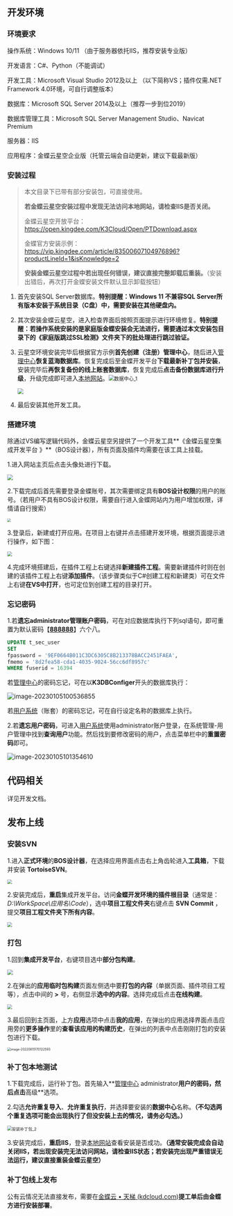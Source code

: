 ## 开发环境

### 环境要求

操作系统：Windows 10/11 （由于服务器依托IIS，推荐安装专业版）

开发语言：C#、Python（不能调试）

开发工具：Microsoft Visual Studio 2012及以上 （以下简称VS；插件仅需.NET Framework 4.0环境，可自行调整版本）

数据库：Microsoft SQL Server 2014及以上（推荐一步到位2019）

数据库管理工具：Microsoft SQL Server Management Studio、Navicat Premium

服务器：IIS

应用程序：金蝶云星空企业版（托管云端会自动更新，建议下载最新版）

### 安装过程

> 本文目录下已带有部分安装包，可直接使用。
>
> **若金蝶云星空安装过程中发现无法访问本地网站，请检查IIS是否关闭。**
>
> 金蝶云星空开放平台：https://open.kingdee.com/K3Cloud/Open/PTDownload.aspx
>
> 金蝶官方安装示例：https://vip.kingdee.com/article/83500607104976896?productLineId=1&isKnowledge=2
>
> **安装金蝶云星空过程中若出现任何错误，建议直接完整卸载后重装。**（安装出错后，再次打开金蝶安装文件默认显示卸载按钮）

1. 首先安装SQL Server数据库。**特别提醒：Windows 11 不兼容SQL Server所有版本安装于系统目录（C盘）中，需要安装在其他硬盘内。**

2. 其次安装金蝶云星空，进入检查界面后按照页面提示进行环境修复。**特别提醒：若操作系统安装的是家庭版金蝶安装会无法进行，需要通过本文安装包目录下的《家庭版跳过SSL检测》文件夹下的批处理进行跳过验证。**

3. 云星空环境安装完毕后根据官方示例**首先创建（注册）管理中心**，随后进入[管理中心](http://localhost:8000/)**恢复蓝海数据库**。恢复完成后至金蝶开发平台**下载最新补丁包并安装**，安装完毕后**再恢复备份的线上账套数据库**，恢复完成后**点击备份数据库进行升级**，升级完成即可进入[本地网站](http://localhost/K3Cloud)。<img src="操作说明书.assets/数据中心_1.png" alt="数据中心_1" style="zoom:80%;" />

   <img src="操作说明书.assets/数据中心_2.png" style="zoom: 80%;" />

4. 最后安装其他开发工具。

### 搭建环境

除通过VS编写逻辑代码外，金蝶云星空另提供了一个开发工具**《金蝶云星空集成开发平台 》**（BOS设计器），所有页面及插件均需要在该工具上挂载。

1.进入网站主页后点击头像处进行下载。

<img src="操作说明书.assets/搭建开发平台.png" style="zoom:80%;" />

2.下载完成后首先需要登录金蝶账号，其次需要绑定具有**BOS设计权限**的用户的账号。（若用户不具有BOS设计权限，需要自行进入金蝶网站内为用户增加权限，详情请自行搜索）

<img src="操作说明书.assets/搭建开发平台_2.png" style="zoom: 50%;" />

3.登录后，新建或打开应用。在项目上右键并点击搭建开发环境，根据页面提示进行操作，如下图：

<img src="操作说明书.assets/搭建开发平台_3.png" style="zoom: 67%;" />

4.完成环境搭建后，在插件工程上右键选择**新建插件工程**。需要新建插件时则在创建的该插件工程上右键**添加插件**。（该步骤类似于C#创建工程和新建类）可在文件上右键**在VS中打开**，也可定位到创建工程的目录打开。

### 忘记密码

1.若**遗忘administrator管理账户密码**，可在对应数据库执行下列sql语句，即可重置为默认密码【**<u>888888</u>**】六个八。

```sql
UPDATE t_sec_user
SET
fpassword = '9EF0664B011C3DC6305C8B213378BACC2451FAEA',
fmemo = '8d2fea58-cda1-4035-9024-56cc6df8957c'
WHERE fuserid = 16394
```

若[管理中心](http://localhost:8000/)的密码忘记，可在以**K3DBConfiger**开头的数据库执行：

![image-20230105100536855](操作说明书.assets/image-20230105100536855.png)

若[用户系统](http://localhost/K3Cloud)（账套）的密码忘记，可在自行设定名称的数据库上执行。

2.若**遗忘用户密码**，可进入[用户系统](http://localhost/K3Cloud)使用administrator账户登录，在系统管理-用户管理中找到**查询用户**功能。然后找到要修改密码的用户，点击菜单栏中的**重置密码**即可。

![image-20230105101354610](操作说明书.assets/image-20230105101354610.png)

## 代码相关

详见开发文档。

## 发布上线

### 安装SVN

1.进入**正式环境**的**BOS设计器**，在选择应用界面点击右上角齿轮进入**工具箱**，下载并安装 **TortoiseSVN**。

<img src="操作说明书.assets/发布_1.png" style="zoom: 67%;" />

2.安装完成后，**重启**集成开发平台。访问**金蝶开发环境的插件根目录**（通常是：*D:\WorkSpace\应用名\\Code*），选中**项目工程文件夹**右键点击 **SVN Commit** ，提交**项目工程文件夹下所有内容**。

<img src="操作说明书.assets/发布_2.png" style="zoom: 67%;" />

### 打包

1.回到**集成开发平台**，右键项目选中**部分包构建**。

<img src="操作说明书.assets/包构建.png" style="zoom:80%;" />

2.在弹出的**应用临时包构建**页面左侧选中要**打包的内容**（单据页面、插件项目工程等），点击中间的 **>** 号，右侧显示**选中的内容**。选择完成后点击**在线构建**。

<img src="操作说明书.assets/包构建_2.png" style="zoom: 67%;" />

3.最后回到主页面，上方**应用**选项中点击**我的应用**，在弹出的应用选择界面点击应用旁的**更多操作**里的**查看该应用的构建历史**，在弹出的列表中点击刚刚打包的安装包进行下载。

<img src="操作说明书.assets/打包.png" alt="image-20220615170122593" style="zoom: 50%;" />

### 补丁包本地测试

1.下载完成后，运行补丁包。首先输入**[管理中心](http://localhost:8000/) administrator**用户的密码，然后点击**高级**选项。

2.勾选**允许重复导入**、**允许重复执行**，并选择要安装的**数据中心**名称。**（不勾选两个重复选项可能会出现执行了但没安装上去的情况，请务必勾选。）**

<img src="操作说明书.assets/安装补丁包_2.png" alt="安装补丁包_2" style="zoom:67%;" />

3.安装完成后，**重启IIS**，登录[本地网站](http://localhost/K3Cloud)查看安装是否成功。**（通常安装完成会自动关闭IIS，若出现安装完无法访问网站，请检查IIS状态；若安装完出现严重错误无法运行，建议直接重装金蝶云星空）**

### 补丁包线上发布

公有云情况无法直接发布，需要在[金蝶云 • 天梯 (kdcloud.com)](https://ops.kdcloud.com/)**提工单后由金蝶方进行安装部署**。
